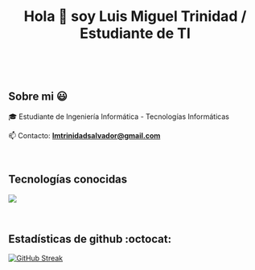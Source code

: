 <h1 align="center">Hola 👋  soy Luis Miguel Trinidad / Estudiante de TI </h1> 

<p align="center">
<a href="https://www.linkedin.com/in/luis-miguel-trinidad-salvador-917422180/" target="blank"><img align="center" src="https://img.shields.io/badge/LinkedIn-0077B5?style=for-the-badge&logo=linkedin&logoColor=white" alt=""  /></a>
<a href = "mailto:lmtrinidadsalvador@gmail.com" target="blank"><img align="center" src="https://img.shields.io/badge/Gmail-D14836?style=for-the-badge&logo=gmail&logoColor=white" alt=""  /></a>
  </p>
<br>
<h2>Sobre mi 😃</h2>

<p align="left">
🎓 Estudiante de Ingeniería Informática - Tecnologías Informáticas

📫 Contacto: **lmtrinidadsalvador@gmail.com**
  </p>
<br>

<h2>Tecnologías conocidas </h2>
<!--tech stack icons-->
<p align="left">
  <a href="https://skillicons.dev">
    <img src="https://skillicons.dev/icons?i=java,py,mysql,git,github,eclipse,vscode&perline=12" />
  </a>
</p>
<br>
<!-------------------------->
<!------------------------->
<h2>Estadísticas de github :octocat: </h2>
<!--github stats-->
<p align="left">
  <a href="https://git.io/streak-stats"><img src="https://github-readme-streak-stats.herokuapp.com?user=LuisMiguelTrinidad&theme=dark&hide_border=true&locale=es&date_format=j%20M%5B%20Y%5D&mode=weekly" alt="GitHub Streak" /></a>
